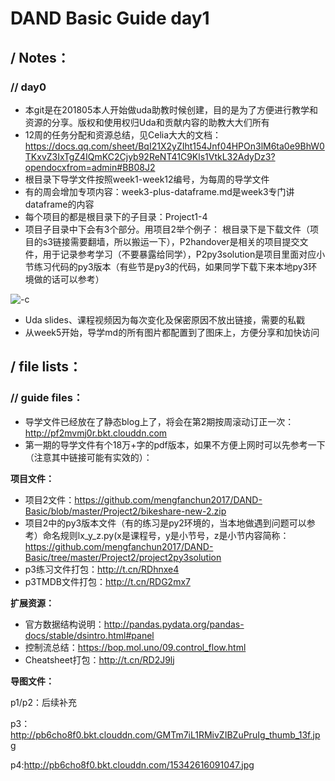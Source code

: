 # DAND Basic Guide day1
## / Notes：

### // day0
- 本git是在201805本人开始做uda助教时候创建，目的是为了方便进行教学和资源的分享。版权和使用权归Uda和贡献内容的助教大大们所有
- 12周的任务分配和资源总结，见Celia大大的文档：https://docs.qq.com/sheet/BqI21X2yZIht154Jnf04HPOn3lM6ta0e9BhW0TKxvZ3IxTgZ4IQmKC2Cjyb92ReNT41C9Kls1VtkL32AdyDz3?opendocxfrom=admin#BB08J2
- 根目录下导学文件按照week1-week12编号，为每周的导学文件
- 有的周会增加专项内容：week3-plus-dataframe.md是week3专门讲dataframe的内容
- 每个项目的都是根目录下的子目录：Project1-4
- 项目子目录中下会有3个部分。用项目2举个例子：
根目录下是下载文件（项目的s3链接需要翻墙，所以搬运一下），P2handover是相关的项目提交文件，用于记录参考学习（不要暴露给同学），P2py3solution是项目里面对应小节练习代码的py3版本（有些节是py3的代码，如果同学下载下来本地py3环境做的话可以参考）

![-c](http://pb6cho8f0.bkt.clouddn.com/15314583588583.jpg)

- Uda slides、课程视频因为每次变化及保密原因不放出链接，需要的私戳
- 从week5开始，导学md的所有图片都配置到了图床上，方便分享和加快访问

## / file lists：

### // guide files：
- 导学文件已经放在了静态blog上了，将会在第2期按周滚动订正一次：
http://pf2mvmj0r.bkt.clouddn.com
- 第一期的导学文件有个18万+字的pdf版本，如果不方便上网时可以先参考一下（注意其中链接可能有实效的）：

**项目文件：**

- 项目2文件：https://github.com/mengfanchun2017/DAND-Basic/blob/master/Project2/bikeshare-new-2.zip
- 项目2中的py3版本文件（有的练习是py2环境的，当本地做遇到问题可以参考）命名规则lx_y_z.py(x是课程号，y是小节号，z是小节内容简称：https://github.com/mengfanchun2017/DAND-Basic/tree/master/Project2/project2py3solution
- p3练习文件打包：http://t.cn/RDhnxe4
- p3TMDB文件打包：http://t.cn/RDG2mx7

**扩展资源：**

- 官方数据结构说明：http://pandas.pydata.org/pandas-docs/stable/dsintro.html#panel
- 控制流总结：https://bop.mol.uno/09.control_flow.html
- Cheatsheet打包：http://t.cn/RD2J9lj

**导图文件：**

p1/p2：后续补充

p3：http://pb6cho8f0.bkt.clouddn.com/GMTm7iL1RMivZIBZuPruIg_thumb_13f.jpg

p4:http://pb6cho8f0.bkt.clouddn.com/15342616091047.jpg

